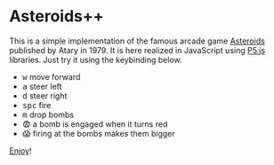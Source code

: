 # Asteroids++

This is a simple implementation of the famous arcade game [Asteroids](https://en.wikipedia.org/wiki/Asteroids_%28video_game%29) published by Atary in 1979. It is here realized in JavaScript using [P5.js](https://p5js.org/) libraries. Just try it using the keybinding below.

+ <kbd>w</kbd> move forward
+ <kbd>a</kbd> steer left
+ <kbd>d</kbd> steer right
+ <kbd>spc</kbd> fire
+ <kbd>m</kbd> drop bombs
+ 😨 a bomb is engaged when it turns red
+ 😱 firing at the bombs makes them bigger

[Enjoy](https://matteogiorgi.github.io/asteroids_plus_plus/src)!
